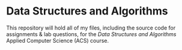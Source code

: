 # Data Structures and Algorithms

This repository will hold all of my files, including the source code for assignments & lab questions, for the *Data Structures and Algorithms* Applied Computer Science (ACS) course.

